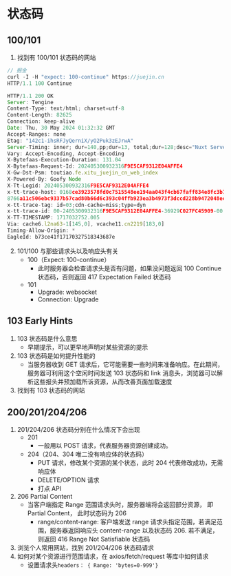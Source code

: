 # 状态码

## 100/101

1. 找到有 100/101 状态码的网站

```javascript
// 掘金
curl -I -H "expect: 100-continue" https://juejin.cn
HTTP/1.1 100 Continue

HTTP/1.1 200 OK
Server: Tengine
Content-Type: text/html; charset=utf-8
Content-Length: 82625
Connection: keep-alive
Date: Thu, 30 May 2024 01:32:32 GMT
Accept-Ranges: none
Etag: "142c1-ihsRFJyQerniX/yO2Puk3zEJrwA"
Server-Timing: inner; dur=140,pp;dur=13, total;dur=128;desc="Nuxt Server Time"
Vary: Accept-Encoding, Accept-Encoding
X-Bytefaas-Execution-Duration: 131.04
X-Bytefaas-Request-Id: 202405300932316F9E5CAF9312E04AFFE4
X-Gw-Dst-Psm: toutiao.fe.xitu_juejin_cn_web_index
X-Powered-By: Goofy Node
X-Tt-Logid: 202405300932316F9E5CAF9312E04AFFE4
x-tt-trace-host: 0168ce3923578fd0c7515548ee194aa043f4cb67faff834e8fc3b7d54b81f19178ebcaef46b094f067dca8699d9a81c2c7b0696
8766a11c506ebc9337b57cad80b66d6c393c04ffb923ea3b4973f3dccd228b9472048ec1bae7bb2ec7c64ed823b
x-tt-trace-tag: id=03;cdn-cache=miss;type=dyn
x-tt-trace-id: 00-2405300932316F9E5CAF9312E04AFFE4-36929C027FC45909-00
X-TT-TIMESTAMP: 1717032752.005
Via: cache6.l2na63-1[145,0], vcache11.cn2219[183,0]
Timing-Allow-Origin: *
EagleId: b73ce41f17170327518343687e
```

2. 101/100 与那些请求头以及响应头有关
   - 100（Expect: 100-continue）
     - 此时服务器会检查请求头是否有问题，如果没问题返回 100 Continue 状态码，否则返回 417 Expectation Failed 状态码
   - 101
     - Upgrade: websocket
     - Connection: Upgrade

## 103 Early Hints

1. 103 状态码是什么意思
   - 早期提示，可以更早地声明对某些资源的提示
1. 103 状态码是如何提升性能的
   - 当服务器收到 GET 请求后，它可能需要一些时间来准备响应。在此期间，服务器可利用这个空闲时间发送 103 状态码和 link 消息头，浏览器可以解析这些报头并预加载所诉资源，从而改善页面加载速度
1. 找到有 103 状态码的网站

## 200/201/204/206

1. 201/204/206 状态码分别在什么情况下会出现
   - 201
     - 一般用以 POST 请求，代表服务器资源创建成功。
   - 204（204、304 唯二没有响应体的状态码）
     - PUT 请求，修改某个资源的某个状态，此时 204 代表修改成功，无需响应体
     - DELETE/OPTION 请求
     - 打点 API
2. 206 Partial Content
   - 当客户端指定 Range 范围请求头时，服务器端将会返回部分资源， 即 Partial Content， 此时状态码为 206
     - range/content-range: 客户端发送 range 请求头指定范围，若满足范围，服务器返回响应头 content-range 以及状态码 206. 若不满足，则返回 416 Range Not Satisfiable 状态码
3. 浏览个人常用网站，找到 201/204/206 状态码请求
4. 如何对某个资源进行范围请求，在 axios/fetch/request 等库中如何请求
   - 设置请求头`headers： { Range: 'bytes=0-999'}`
